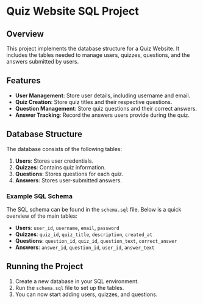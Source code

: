 # Quiz Website SQL Project

## Overview
This project implements the database structure for a Quiz Website. It includes the tables needed to manage users, quizzes, questions, and the answers submitted by users.

## Features
- **User Management**: Store user details, including username and email.
- **Quiz Creation**: Store quiz titles and their respective questions.
- **Question Management**: Store quiz questions and their correct answers.
- **Answer Tracking**: Record the answers users provide during the quiz.

## Database Structure
The database consists of the following tables:
1. **Users**: Stores user credentials.
2. **Quizzes**: Contains quiz information.
3. **Questions**: Stores questions for each quiz.
4. **Answers**: Stores user-submitted answers.

### Example SQL Schema
The SQL schema can be found in the `schema.sql` file. Below is a quick overview of the main tables:
- **Users**: `user_id`, `username`, `email`, `password`
- **Quizzes**: `quiz_id`, `quiz_title`, `description`, `created_at`
- **Questions**: `question_id`, `quiz_id`, `question_text`, `correct_answer`
- **Answers**: `answer_id`, `question_id`, `user_id`, `answer_text`

## Running the Project
1. Create a new database in your SQL environment.
2. Run the `schema.sql` file to set up the tables.
3. You can now start adding users, quizzes, and questions.

